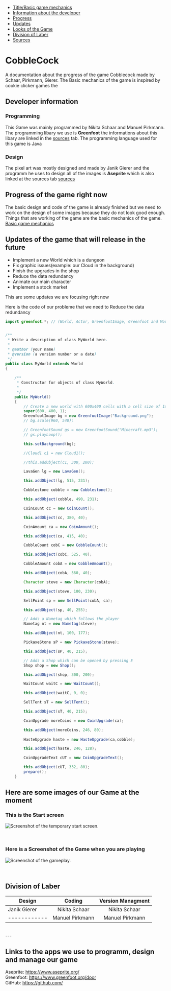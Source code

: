 <a name="title"></a>

- [Title/Basic game mechanics](#title)
- [Information about the developer](#information)
- [Progress](#progress)
- [Updates](#futurePlans)
- [Looks of the Game](#images)
- [Division of Laber](#timeOfWork)
- [Sources](#sources)

# CobbleCock 
A documentation about the progress of the game Cobblecock made by Schaar, Pirkmann, Gierer. The Basic mechanics of the game is inspired by cookie clicker games the 


<a name="information"></a>
## Developer information
### Programming
This Game was mainly programmed by Nikita Schaar and Manuel Pirkmann. The programming libary we use is **Greenfoot** the informations about this libary are linked in the [sources](#sources) tab. The programming language used for this game is Java  


### Design
The pixel art was mostly designed and made by Janik Gierer and the programm he uses to design all of the images is **Aseprite** which is also linked at the sources tab [sources](#sources)




<a name="progress"></a>
## Progress of the game right now
The basic design and code of the game is already finished but we need to work on the design of some images because they do not look good enough. Things that are working of the game are the basic mechanics of the game. [Basic game mechanics](#title#)

 

<a name="futurePlans"></a>
## Updates of the game that will release in the future
- Implement a new World which is a dungeon 
- Fix graphic issues(example: our Cloud in the background)
- Finish the upgrades in the shop
- Reduce the data redundancy
- Animate our main character
- Implement a stock market

This are some updates we are focusing right now 

Here is the code of our probleme that we need to Reduce the data redundancy
```java
import greenfoot.*; // (World, Actor, GreenfootImage, Greenfoot and MouseInfo) 


/**
 * Write a description of class MyWorld here.
 * 
 * @author (your name) 
 * @version (a version number or a date)
 */
public class MyWorld extends World
{
    
    /**
     * Constructor for objects of class MyWorld.
     * 
     */
    public MyWorld()
    {    
        // Create a new world with 600x400 cells with a cell size of 1x1 pixels.
        super(600, 400, 1);
        GreenfootImage bg = new GreenfootImage("Background.png");
        // bg.scale(960, 540);

        // GreenfootSound gs = new GreenfootSound("Minecraft.mp3");
        // gs.playLoop();

        this.setBackground(bg);

        //Cloud1 c1 = new Cloud1();

        //this.addObject(c1, 300, 200);

        LavaGen lg = new LavaGen();

        this.addObject(lg, 515, 231);

        Cobblestone cobble = new Cobblestone();

        this.addObject(cobble, 490, 231);

        CoinCount cc = new CoinCount();

        this.addObject(cc, 380, 40);

        CoinAmount ca = new CoinAmount();

        this.addObject(ca, 415, 40);

        CobbleCount cobC = new CobbleCount();

        this.addObject(cobC, 525, 40);

        CobbleAmount cobA = new CobbleAmount();

        this.addObject(cobA, 560, 40);

        Character steve = new Character(cobA);

        this.addObject(steve, 100, 230);

        SellPoint sp = new SellPoint(cobA, ca);

        this.addObject(sp, 40, 255);

        // Adds a Nametag which follows the player
        Nametag nt = new Nametag(steve);

        this.addObject(nt, 100, 177);

        PickaxeStone sP = new PickaxeStone(steve);

        this.addObject(sP, 40, 215);

        // Adds a Shop which can be opened by pressing E
        Shop shop = new Shop();

        this.addObject(shop, 300, 200);

        WaitCount waitC = new WaitCount();

        this.addObject(waitC, 0, 0);

        SellTent sT = new SellTent();

        this.addObject(sT, 40, 215);

        CoinUpgrade moreCoins = new CoinUpgrade(ca);

        this.addObject(moreCoins, 246, 80);
        
        HasteUpgrade haste = new HasteUpgrade(ca,cobble);

        this.addObject(haste, 246, 128);

        CoinUpgradeText cUT = new CoinUpgradeText();

        this.addObject(cUT, 332, 80);
        prepare();
    }

```

<a name="images"></a>
## Here are some images of our Game at the moment <br>

### This is the Start screen
![Screenshot of the temporary start screen.](/images/GitHub_Doc/StartScreen.png)

<br>

### Here is a Screenshot of the Game when you are playing

![Screenshot of the gameplay.](/images/GitHub_Doc/Gameplay.png)

<br>

<a name="timeOfWork"></a>

## Division of Laber
| Design| Coding| Version Managment |
| ------------- |:-------------:|:-------------:|
| Janik Gierer| Nikita Schaar| Nikita Schaar |
| ------------| Manuel Pirkmann | Manuel Pirkmann |


<br>
---
<br>

<a name="sources"></a>
## Links to the apps we use to programm, design and manage our game

Aseprite: https://www.aseprite.org/<br>
Greenfoot: https://www.greenfoot.org/door<br> 
GitHub: https://github.com/<br>






